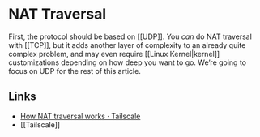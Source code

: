 # NAT Traversal
First, the protocol should be based on [[UDP]]. You _can_ do NAT traversal with [[TCP]], but it adds another layer of complexity to an already quite complex problem, and may even require [[Linux Kernel|kernel]] customizations depending on how deep you want to go. We’re going to focus on UDP for the rest of this article.

## Links
- [How NAT traversal works · Tailscale](https://tailscale.com/blog/how-nat-traversal-works/)
- [[Tailscale]]
